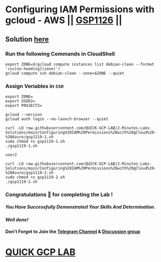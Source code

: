 # Configuring IAM Permissions with gcloud - AWS || [GSP1126](https://www.cloudskillsboost.google/focuses/60386?parent=catalog) ||

## Solution [here](https://youtu.be/KR1dpJvDv4o)

### Run the following Commands in CloudShell

```
export ZONE=$(gcloud compute instances list debian-clean --format 'csv[no-heading](zone)')
gcloud compute ssh debian-clean --zone=$ZONE --quiet
```
### Assign Veriables in `SSH`
```
export ZONE=
export USER2=
export PROJECT2=
```
```
gcloud --version
gcloud auth login --no-launch-browser --quiet
```
```
curl -LO raw.githubusercontent.com/QUICK-GCP-LAB/2-Minutes-Labs-Solutions/main/Configuring%20IAM%20Permissions%20with%20gCloud%20-%20Azure/gsp1119-1.sh
sudo chmod +x gsp1119-1.sh
./gsp1119-1.sh
```
```
user2
```
```
curl -LO raw.githubusercontent.com/QUICK-GCP-LAB/2-Minutes-Labs-Solutions/main/Configuring%20IAM%20Permissions%20with%20gCloud%20-%20Azure/gsp1119-2.sh
sudo chmod +x gsp1119-2.sh
./gsp1119-2.sh
```


### Congratulations 🎉 for completing the Lab !

##### *You Have Successfully Demonstrated Your Skills And Determination.*

#### *Well done!*

#### Don't Forget to Join the [Telegram Channel](https://t.me/quickgcplab) & [Discussion group](https://t.me/quickgcplabchats)

# [QUICK GCP LAB](https://www.youtube.com/@quickgcplab)
